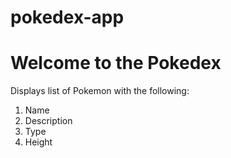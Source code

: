 # pokedex-app

# Welcome to the Pokedex

Displays list of Pokemon with the following:

1. Name
2. Description
3. Type
4. Height



